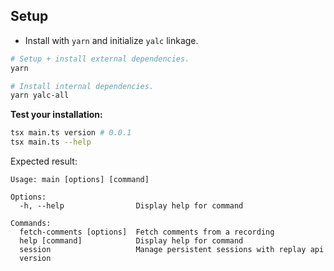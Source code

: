 ## Setup
* Install with `yarn` and initialize `yalc` linkage.

```sh
# Setup + install external dependencies.
yarn

# Install internal dependencies.
yarn yalc-all
```

**Test your installation:**
```sh
tsx main.ts version # 0.0.1
tsx main.ts --help
```

Expected result:
```
Usage: main [options] [command]

Options:
  -h, --help                Display help for command

Commands:
  fetch-comments [options]  Fetch comments from a recording
  help [command]            Display help for command
  session                   Manage persistent sessions with replay api
  version
```
